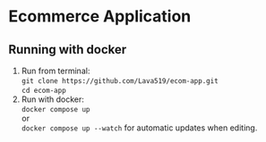 # Ecommerce Application
## Running with docker
1. Run from terminal:\
    `git clone https://github.com/Lava519/ecom-app.git`\
    `cd ecom-app`
2. Run with docker:\
    `docker compose up`\
    or\
    `docker compose up --watch` for automatic updates when editing.
